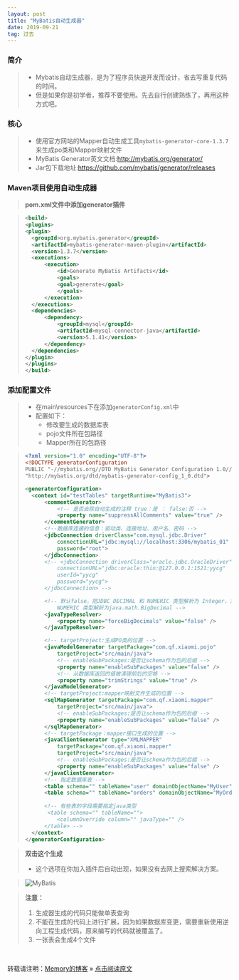```yaml
---
layout: post
title: "MyBatis自动生成器"
date: 2019-09-21
tag: 过去
---
```

### 简介

> * Mybatis自动生成器，是为了程序员快速开发而设计，省去写重复代码的时间。
> * 但是如果你是初学者，推荐不要使用。先去自行创建熟练了，再用这种方式吧。

### 核心

> * 使用官方网站的Mapper自动生成工具`mybatis-generator-core-1.3.7`来生成po类和Mapper映射文件
> * MyBatis Generator英文文档:<http://mybatis.org/generator/>
> * Jar包下载地址:<https://github.com/mybatis/generator/releases>

### Maven项目使用自动生成器

> **pom.xml文件中添加generator插件**

>```xml
><build>
><plugins>
><plugin>
>   <groupId>org.mybatis.generator</groupId>
>   <artifactId>mybatis-generator-maven-plugin</artifactId>
>   <version>1.3.7</version>
>   <executions>
>       <execution>
>           <id>Generate MyBatis Artifacts</id>
>           <goals>
>           <goal>generate</goal>
>           </goals>
>       </execution>
>   </executions>
>   <dependencies>
>       <dependency>
>           <groupId>mysql</groupId>
>           <artifactId>mysql-connector-java</artifactId>
>           <version>5.1.41</version>
>       </dependency>
>   </dependencies>
></plugin>
></plugins>
></build>
>```

### 添加配置文件

> * 在main\\resources下在添加`generatorConfig.xml`中
> * 配置如下：
>   - 修改要生成的数据库表
>   - pojo文件所在包路径
>   - Mapper所在的包路径

>```xml
><?xml version="1.0" encoding="UTF-8"?>
><!DOCTYPE generatorConfiguration
>PUBLIC "-//mybatis.org//DTD MyBatis Generator Configuration 1.0//EN"
>"http://mybatis.org/dtd/mybatis-generator-config_1_0.dtd">
>
><generatorConfiguration>
>	<context id="testTables" targetRuntime="MyBatis3">
>		<commentGenerator>
>			<!-- 是否去除自动生成的注释 true：是 ： false:否 -->
>			<property name="suppressAllComments" value="true" />
>		</commentGenerator>
>		<!--数据库连接的信息：驱动类、连接地址、用户名、密码 -->
>		<jdbcConnection driverClass="com.mysql.jdbc.Driver"
>			connectionURL="jdbc:mysql://localhost:3306/mybatis_01" userId="root"
>			password="root">
>		</jdbcConnection>
>		<!-- <jdbcConnection driverClass="oracle.jdbc.OracleDriver"
>			connectionURL="jdbc:oracle:thin:@127.0.0.1:1521:yycg" 
>			userId="yycg"
>			password="yycg">
>		</jdbcConnection> -->
>
>		<!-- 默认false，把JDBC DECIMAL 和 NUMERIC 类型解析为 Integer，为 true时把JDBC DECIMAL 和 
>			NUMERIC 类型解析为java.math.BigDecimal -->
>		<javaTypeResolver>
>			<property name="forceBigDecimals" value="false" />
>		</javaTypeResolver>
>
>		<!-- targetProject:生成PO类的位置 -->
>		<javaModelGenerator targetPackage="com.qf.xiaomi.pojo"
>			targetProject="src/main/java">
>			<!-- enableSubPackages:是否让schema作为包的后缀 -->
>			<property name="enableSubPackages" value="false" />
>			<!-- 从数据库返回的值被清理前后的空格 -->
>			<property name="trimStrings" value="true" />
>		</javaModelGenerator>
>       <!-- targetProject:mapper映射文件生成的位置 -->
>		<sqlMapGenerator targetPackage="com.qf.xiaomi.mapper"
>			targetProject="src/main/java">
>			<!-- enableSubPackages:是否让schema作为包的后缀 -->
>			<property name="enableSubPackages" value="false" />
>		</sqlMapGenerator>
>		<!-- targetPackage：mapper接口生成的位置 -->
>		<javaClientGenerator type="XMLMAPPER"
>			targetPackage="com.qf.xiaomi.mapper"
>			targetProject="src/main/java">
>			<!-- enableSubPackages:是否让schema作为包的后缀 -->
>			<property name="enableSubPackages" value="false" />
>		</javaClientGenerator>
>		<!-- 指定数据库表 -->
>		<table schema="" tableName="user" domainObjectName="MyUser"></table>
>		<table schema="" tableName="orders" domainObjectName="MyOrders"></table>
>		
>		<!-- 有些表的字段需要指定java类型
>		 <table schema="" tableName="">
>			<columnOverride column="" javaType="" />
>		</table> -->
>	</context>
></generatorConfiguration>
>```

> **双击这个生成**
> * 这个选项在你加入插件后自动出现，如果没有去网上搜索解决方案。

> ![MyBatis](/images/MyBatis/003.png)

> **注意：**
> 1. 生成器生成的代码只能做单表查询  
> 2. 不能在生成的代码上进行扩展，因为如果数据库变更，需要重新使用逆向工程生成代码，原来编写的代码就被覆盖了。  
> 3. 一张表会生成4个文件  

<br>
    
转载请注明：[Memory的博客](https://www.shendonghai.com) » [点击阅读原文](http://www.shendonghai.com/2019/09/MyBatis%E8%87%AA%E5%8A%A8%E7%94%9F%E6%88%90%E5%99%A8/)